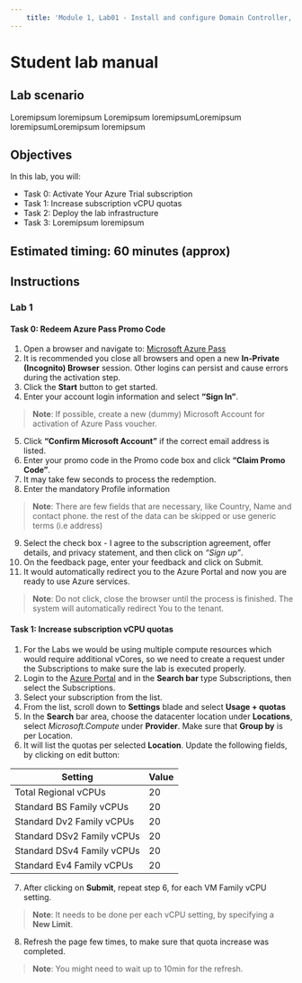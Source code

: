 ```yaml
---
    title: 'Module 1, Lab01 - Install and configure Domain Controller, Hyper-V hosts in Azure'
---
```


# Student lab manual

## Lab scenario

Loremipsum loremipsum Loremipsum loremipsumLoremipsum loremipsumLoremipsum loremipsum

## Objectives

In this lab, you will:

+ Task 0: Activate Your Azure Trial subscription
+ Task 1: Increase subscription vCPU quotas
+ Task 2: Deploy the lab infrastructure
+ Task 3: Loremipsum loremipsum

## Estimated timing: 60 minutes (approx)

## Instructions

### Lab 1

####  Task 0: Redeem Azure Pass Promo Code

1. Open a browser and navigate to: [Microsoft Azure Pass](https://www.microsoftazurepass.com)
2. It is recommended you close all browsers and open a new **In‐Private (Incognito) Browser** session. Other logins can persist and cause errors during the activation step.
3. Click the **Start** button to get started.
4. Enter your account login information and select **“Sign In”**.
>**Note**: If possible, create a new (dummy) Microsoft Account for activation of Azure Pass voucher.
5. Click **“Confirm Microsoft Account”** if the correct email address is listed.
6. Enter your promo code in the Promo code box and click **“Claim Promo Code”**.
7. It may take few seconds to process the redemption.
8. Enter the mandatory Profile information
>**Note**: There are few fields that are necessary, like Country, Name and contact phone. the rest of the data can be skipped or use generic terms (i.e address)
9. Select the check box - I agree to the subscription agreement, offer details, and privacy statement, and then click on *“Sign up”*.
10. On the feedback page, enter your feedback and click on Submit.
11. It would automatically redirect you to the Azure Portal and now you are ready to use Azure services.
>**Note**: Do not click, close the browser until the process is finished. The system will automatically redirect You to the tenant.

#### Task 1: Increase subscription vCPU quotas
1. For the Labs we would be using multiple compute resources which would require additional vCores, so we need to create a request under the Subscriptions to make sure the lab is executed properly.
2. Login to the [Azure Portal](https://Portal.Azure.com)  and in the **Search bar** type Subscriptions, then select the Subscriptions.
3. Select your subscription from the list.
4. From the list, scroll down to **Settings** blade and select **Usage + quotas**
5. In the **Search** bar area, choose the datacenter location under **Locations**, select *Microsoft.Compute* under **Provider**. Make sure that **Group by** is per Location.
6. It will list the quotas per selected **Location**. Update the following fields, by clicking on edit button:

| Setting | Value |
| --- | --- |
| Total Regional vCPUs | 20 |
| Standard BS Family vCPUs | 20 |
| Standard Dv2 Family vCPUs | 20 |
| Standard DSv2 Family vCPUs | 20 |
| Standard DSv4 Family vCPUs | 20 |
| Standard Ev4 Family vCPUs | 20 |

7. After clicking on **Submit**, repeat step 6, for each VM Family vCPU setting.
>**Note**: It needs to be done per each vCPU setting, by specifying a **New Limit**.
8. Refresh the page few times, to make sure that quota increase was completed.
>**Note**: You might need to wait up to 10min for the refresh.

